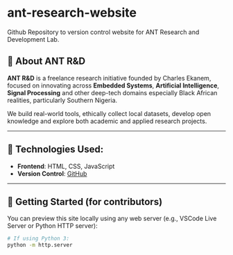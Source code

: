 # ant-research-website
Github Repository to version control website for ANT Research and Development Lab.

## 🧠 About ANT R&D

**ANT R&D** is a freelance research initiative founded by Charles Ekanem, focused on innovating across **Embedded Systems**, **Artificial Intelligence**, **Signal Processing** and other deep-tech domains especially Black African realities, particularly Southern Nigeria.

We build real-world tools, ethically collect local datasets, develop open knowledge and explore both academic and applied research projects.

---

## 🔧 Technologies Used:

- **Frontend**: HTML, CSS, JavaScript
- **Version Control**: [GitHub](https://github.com)

---

## 🚀 Getting Started (for contributors)

You can preview this site locally using any web server (e.g., VSCode Live Server or Python HTTP server):

```bash
# If using Python 3:
python -m http.server
